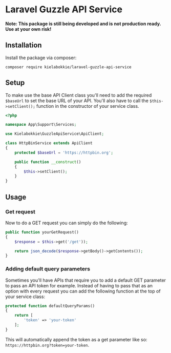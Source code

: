 # Laravel Guzzle API Service

**Note: This package is still being developed and is not production ready. Use at your own risk!**

## Installation

Install the package via composer:

    composer require kielabokkie/laravel-guzzle-api-service

## Setup

To make use the base API Client class you'll need to add the required `$baseUrl` to set the base URL of your API. You'll also have to call the `$this->setClient();` function in the constructor of your service class.

```php
<?php

namespace App\Support\Services;

use Kielabokkie\GuzzleApiService\ApiClient;

class HttpBinService extends ApiClient
{
    protected $baseUrl = 'https://httpbin.org';

    public function __construct()
    {
        $this->setClient();
    }
}
```

## Usage

### Get request

Now to do a GET request you can simply do the following:

```php
public function yourGetRequest()
{
    $response = $this->get('/get'));

    return json_decode($response->getBody()->getContents());
}
```

### Adding default query parameters

Sometimes you'll have APIs that require you to add a default GET parameter to pass an API token for example. Instead of having to pass that as an option with every request you can add the following function at the top of your service class:

```php
protected function defaultQueryParams()
{
    return [
        'token' => 'your-token'
    ];
}
```

This will automatically append the token as a get parameter like so: `https://httpbin.org?token=your-token`.
